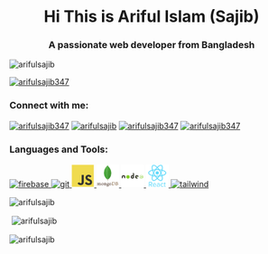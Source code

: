 <h1 align="center">Hi This is Ariful Islam (Sajib)</h1>
<h3 align="center">A passionate web developer from Bangladesh</h3>

<p align="left"> <img src="https://komarev.com/ghpvc/?username=arifulsajib&label=Profile%20views&color=0e75b6&style=flat" alt="arifulsajib" /> </p>

<p align="left"> <a href="https://twitter.com/arifulsajib347" target="blank"><img src="https://img.shields.io/twitter/follow/arifulsajib347?logo=twitter&style=for-the-badge" alt="arifulsajib347" /></a> </p>

<h3 align="left">Connect with me:</h3>
<p align="left">
<a href="https://twitter.com/arifulsajib347" target="blank"><img align="center" src="https://raw.githubusercontent.com/rahuldkjain/github-profile-readme-generator/master/src/images/icons/Social/twitter.svg" alt="arifulsajib347" height="30" width="40" /></a>
<a href="https://linkedin.com/in/arifulsajib" target="blank"><img align="center" src="https://raw.githubusercontent.com/rahuldkjain/github-profile-readme-generator/master/src/images/icons/Social/linked-in-alt.svg" alt="arifulsajib" height="30" width="40" /></a>
<a href="https://fb.com/arifulsajib347" target="blank"><img align="center" src="https://raw.githubusercontent.com/rahuldkjain/github-profile-readme-generator/master/src/images/icons/Social/facebook.svg" alt="arifulsajib347" height="30" width="40" /></a>
<a href="https://instagram.com/arifulsajib347" target="blank"><img align="center" src="https://raw.githubusercontent.com/rahuldkjain/github-profile-readme-generator/master/src/images/icons/Social/instagram.svg" alt="arifulsajib347" height="30" width="40" /></a>
</p>

<h3 align="left">Languages and Tools:</h3>
<p align="left"> <a href="https://firebase.google.com/" target="_blank"> <img src="https://www.vectorlogo.zone/logos/firebase/firebase-icon.svg" alt="firebase" width="40" height="40"/> </a> <a href="https://git-scm.com/" target="_blank"> <img src="https://www.vectorlogo.zone/logos/git-scm/git-scm-icon.svg" alt="git" width="40" height="40"/> </a> <a href="https://developer.mozilla.org/en-US/docs/Web/JavaScript" target="_blank"> <img src="https://raw.githubusercontent.com/devicons/devicon/master/icons/javascript/javascript-original.svg" alt="javascript" width="40" height="40"/> </a> <a href="https://www.mongodb.com/" target="_blank"> <img src="https://raw.githubusercontent.com/devicons/devicon/master/icons/mongodb/mongodb-original-wordmark.svg" alt="mongodb" width="40" height="40"/> </a> <a href="https://nodejs.org" target="_blank"> <img src="https://raw.githubusercontent.com/devicons/devicon/master/icons/nodejs/nodejs-original-wordmark.svg" alt="nodejs" width="40" height="40"/> </a> <a href="https://reactjs.org/" target="_blank"> <img src="https://raw.githubusercontent.com/devicons/devicon/master/icons/react/react-original-wordmark.svg" alt="react" width="40" height="40"/> </a> <a href="https://tailwindcss.com/" target="_blank"> <img src="https://www.vectorlogo.zone/logos/tailwindcss/tailwindcss-icon.svg" alt="tailwind" width="40" height="40"/> </a> </p>

<p><img align="center" src="https://github-readme-stats.vercel.app/api/top-langs?username=arifulsajib&show_icons=true&locale=en&layout=compact" alt="arifulsajib" /></p>

<p>&nbsp;<img align="center" src="https://github-readme-stats.vercel.app/api?username=arifulsajib&show_icons=true&locale=en" alt="arifulsajib" /></p>

<p><img align="center" src="https://github-readme-streak-stats.herokuapp.com/?user=arifulsajib&" alt="arifulsajib" /></p>
